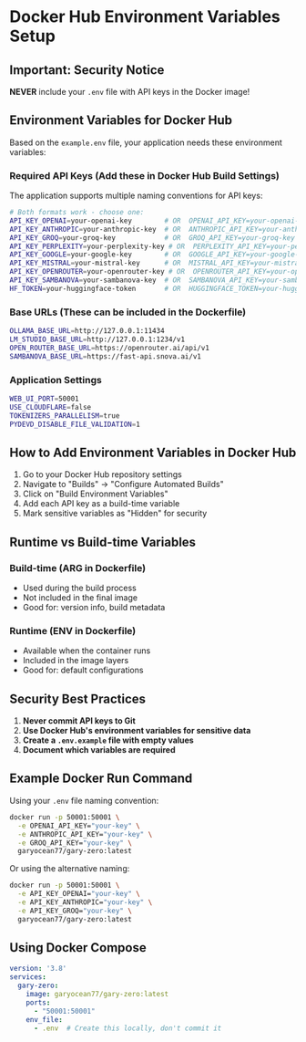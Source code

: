 # Docker Hub Environment Variables Setup

## Important: Security Notice
**NEVER** include your `.env` file with API keys in the Docker image! 

## Environment Variables for Docker Hub

Based on the `example.env` file, your application needs these environment variables:

### Required API Keys (Add these in Docker Hub Build Settings)

The application supports multiple naming conventions for API keys:

```bash
# Both formats work - choose one:
API_KEY_OPENAI=your-openai-key        # OR  OPENAI_API_KEY=your-openai-key
API_KEY_ANTHROPIC=your-anthropic-key  # OR  ANTHROPIC_API_KEY=your-anthropic-key
API_KEY_GROQ=your-groq-key            # OR  GROQ_API_KEY=your-groq-key
API_KEY_PERPLEXITY=your-perplexity-key # OR  PERPLEXITY_API_KEY=your-perplexity-key
API_KEY_GOOGLE=your-google-key        # OR  GOOGLE_API_KEY=your-google-key
API_KEY_MISTRAL=your-mistral-key      # OR  MISTRAL_API_KEY=your-mistral-key
API_KEY_OPENROUTER=your-openrouter-key # OR  OPENROUTER_API_KEY=your-openrouter-key
API_KEY_SAMBANOVA=your-sambanova-key  # OR  SAMBANOVA_API_KEY=your-sambanova-key
HF_TOKEN=your-huggingface-token       # OR  HUGGINGFACE_TOKEN=your-huggingface-token
```

### Base URLs (These can be included in the Dockerfile)
```bash
OLLAMA_BASE_URL=http://127.0.0.1:11434
LM_STUDIO_BASE_URL=http://127.0.0.1:1234/v1
OPEN_ROUTER_BASE_URL=https://openrouter.ai/api/v1
SAMBANOVA_BASE_URL=https://fast-api.snova.ai/v1
```

### Application Settings
```bash
WEB_UI_PORT=50001
USE_CLOUDFLARE=false
TOKENIZERS_PARALLELISM=true
PYDEVD_DISABLE_FILE_VALIDATION=1
```

## How to Add Environment Variables in Docker Hub

1. Go to your Docker Hub repository settings
2. Navigate to "Builds" → "Configure Automated Builds"
3. Click on "Build Environment Variables"
4. Add each API key as a build-time variable
5. Mark sensitive variables as "Hidden" for security

## Runtime vs Build-time Variables

### Build-time (ARG in Dockerfile)
- Used during the build process
- Not included in the final image
- Good for: version info, build metadata

### Runtime (ENV in Dockerfile)
- Available when the container runs
- Included in the image layers
- Good for: default configurations

## Security Best Practices

1. **Never commit API keys to Git**
2. **Use Docker Hub's environment variables for sensitive data**
3. **Create a `.env.example` file with empty values**
4. **Document which variables are required**

## Example Docker Run Command
Using your `.env` file naming convention:
```bash
docker run -p 50001:50001 \
  -e OPENAI_API_KEY="your-key" \
  -e ANTHROPIC_API_KEY="your-key" \
  -e GROQ_API_KEY="your-key" \
  garyocean77/gary-zero:latest
```
Or using the alternative naming:
```bash
docker run -p 50001:50001 \
  -e API_KEY_OPENAI="your-key" \
  -e API_KEY_ANTHROPIC="your-key" \
  -e API_KEY_GROQ="your-key" \
  garyocean77/gary-zero:latest
```

## Using Docker Compose
```yaml
version: '3.8'
services:
  gary-zero:
    image: garyocean77/gary-zero:latest
    ports:
      - "50001:50001"
    env_file:
      - .env  # Create this locally, don't commit it
